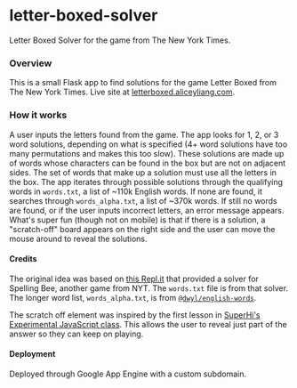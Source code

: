# letter-boxed-solver

Letter Boxed Solver for the game from The New York Times.

### Overview
This is a small Flask app to find solutions for the game Letter Boxed from The New York Times. Live site at [letterboxed.aliceyliang.com](https://letterboxed.aliceyliang.com).

### How it works
A user inputs the letters found from the game. The app looks for 1, 2, or 3 word solutions, depending on what is specified (4+ word solutions have too many permutations and makes this too slow). These solutions are made up of words whose characters can be found in the box but are not on adjacent sides. The set of words that make up a solution must use all the letters in the box. The app iterates through possible solutions through the qualifying words in `words.txt`, a list of ~110k English words. If none are found, it searches through `words_alpha.txt`, a list of ~370k words. If still no words are found, or if the user inputs incorrect letters, an error message appears. What's super fun (though not on mobile) is that if there is a solution, a "scratch-off" board appears on the right side and the user can move the mouse around to reveal the solutions.

#### Credits
The original idea was based on [this Repl.it](https://repl.it/@demonpuncher/New-York-Times-Spelling-Bee-Puzzle-Solver) that provided a solver for Spelling Bee, another game from NYT. The `words.txt` file is from that solver. The longer word list, `words_alpha.txt`, is from [`@dwyl/english-words`](https://github.com/dwyl/english-words).

The scratch off element was inspired by the first lesson in [SuperHi's Experimental JavaScript class](https://www.superhi.com/courses/experimental-javascript). This allows the user to reveal just part of the answer so they can keep on playing.

#### Deployment
Deployed through Google App Engine with a custom subdomain.
